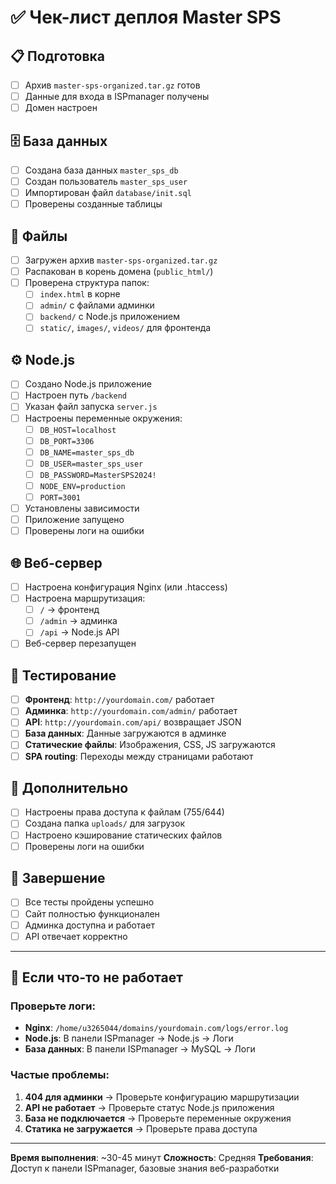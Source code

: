 # ✅ Чек-лист деплоя Master SPS

## 📋 Подготовка
- [ ] Архив `master-sps-organized.tar.gz` готов
- [ ] Данные для входа в ISPmanager получены
- [ ] Домен настроен

## 🗄️ База данных
- [ ] Создана база данных `master_sps_db`
- [ ] Создан пользователь `master_sps_user`
- [ ] Импортирован файл `database/init.sql`
- [ ] Проверены созданные таблицы

## 📁 Файлы
- [ ] Загружен архив `master-sps-organized.tar.gz`
- [ ] Распакован в корень домена (`public_html/`)
- [ ] Проверена структура папок:
  - [ ] `index.html` в корне
  - [ ] `admin/` с файлами админки
  - [ ] `backend/` с Node.js приложением
  - [ ] `static/`, `images/`, `videos/` для фронтенда

## ⚙️ Node.js
- [ ] Создано Node.js приложение
- [ ] Настроен путь `/backend`
- [ ] Указан файл запуска `server.js`
- [ ] Настроены переменные окружения:
  - [ ] `DB_HOST=localhost`
  - [ ] `DB_PORT=3306`
  - [ ] `DB_NAME=master_sps_db`
  - [ ] `DB_USER=master_sps_user`
  - [ ] `DB_PASSWORD=MasterSPS2024!`
  - [ ] `NODE_ENV=production`
  - [ ] `PORT=3001`
- [ ] Установлены зависимости
- [ ] Приложение запущено
- [ ] Проверены логи на ошибки

## 🌐 Веб-сервер
- [ ] Настроена конфигурация Nginx (или .htaccess)
- [ ] Настроена маршрутизация:
  - [ ] `/` → фронтенд
  - [ ] `/admin` → админка
  - [ ] `/api` → Node.js API
- [ ] Веб-сервер перезапущен

## 🧪 Тестирование
- [ ] **Фронтенд**: `http://yourdomain.com/` работает
- [ ] **Админка**: `http://yourdomain.com/admin/` работает
- [ ] **API**: `http://yourdomain.com/api/` возвращает JSON
- [ ] **База данных**: Данные загружаются в админке
- [ ] **Статические файлы**: Изображения, CSS, JS загружаются
- [ ] **SPA routing**: Переходы между страницами работают

## 🔧 Дополнительно
- [ ] Настроены права доступа к файлам (755/644)
- [ ] Создана папка `uploads/` для загрузок
- [ ] Настроено кэширование статических файлов
- [ ] Проверены логи на ошибки

## 🎉 Завершение
- [ ] Все тесты пройдены успешно
- [ ] Сайт полностью функционален
- [ ] Админка доступна и работает
- [ ] API отвечает корректно

---

## 🚨 Если что-то не работает

### Проверьте логи:
- **Nginx**: `/home/u3265044/domains/yourdomain.com/logs/error.log`
- **Node.js**: В панели ISPmanager → Node.js → Логи
- **База данных**: В панели ISPmanager → MySQL → Логи

### Частые проблемы:
1. **404 для админки** → Проверьте конфигурацию маршрутизации
2. **API не работает** → Проверьте статус Node.js приложения
3. **База не подключается** → Проверьте переменные окружения
4. **Статика не загружается** → Проверьте права доступа

---

**Время выполнения**: ~30-45 минут
**Сложность**: Средняя
**Требования**: Доступ к панели ISPmanager, базовые знания веб-разработки
